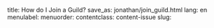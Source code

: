 title: How do I Join a Guild?
save_as: jonathan/join_guild.html
lang: en
menulabel:
menuorder:
contentclass: content-issue
slug: 
